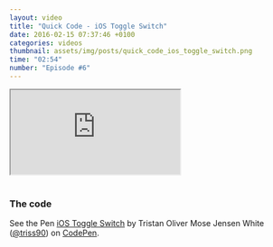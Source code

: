 ```yaml
---
layout: video
title: "Quick Code - iOS Toggle Switch"
date: 2016-02-15 07:37:46 +0100
categories: videos
thumbnail: assets/img/posts/quick_code_ios_toggle_switch.png
time: "02:54"
number: "Episode #6"
---
```


<div class="responsive-video">
   <iframe src="https://www.youtube.com/embed/68Lntu0Ts_I"></iframe>
</div>

<br>

### The code

<p data-height="240" data-theme-id="16012" data-slug-hash="eJzOdz" data-default-tab="result" data-user="triss90" class='codepen'>See the Pen <a href='http://codepen.io/triss90/pen/eJzOdz/'>iOS Toggle Switch</a> by Tristan Oliver Mose Jensen White (<a href='http://codepen.io/triss90'>@triss90</a>) on <a href='http://codepen.io'>CodePen</a>.</p>
<script async src="//assets.codepen.io/assets/embed/ei.js"></script>

